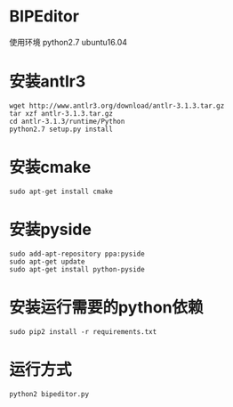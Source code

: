 # BIPEditor

使用环境 python2.7 ubuntu16.04

# 安装antlr3

```
wget http://www.antlr3.org/download/antlr-3.1.3.tar.gz
tar xzf antlr-3.1.3.tar.gz
cd antlr-3.1.3/runtime/Python
python2.7 setup.py install
```

# 安装cmake

```
sudo apt-get install cmake
```

# 安装pyside 

```
sudo add-apt-repository ppa:pyside
sudo apt-get update
sudo apt-get install python-pyside
```

# 安装运行需要的python依赖
```
sudo pip2 install -r requirements.txt
```

# 运行方式
```
python2 bipeditor.py
```


